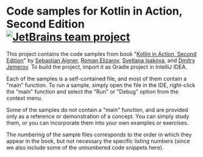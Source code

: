# Code samples for Kotlin in Action, Second Edition [![JetBrains team project](https://jb.gg/badges/team-flat-square.svg)](https://confluence.jetbrains.com/display/ALL/JetBrains+on+GitHub)

This project contains the code samples from book "[Kotlin in Action, Second Edition](http://kotl.in/in-action)"
by [Sebastian Aigner](https://twitter.com/sebi_io), [Roman Elizarov](https://twitter.com/relizarov), [Svetlana Isakova](https://twitter.com/sveta_isakova),
and [Dmitry Jemerov](https://twitter.com/intelliyole).
To build the project, import it as Gradle project in IntelliJ IDEA.

Each of the samples is a self-contained file, and most of them contain a "main"
function. To run a sample, simply open the file in the IDE, right-click the
"main" function and select the "Run" or "Debug" option from the context menu.

Some of the samples do not contain a "main" function, and are provided only as
a reference or demonstration of a concept. You can simply study them, or you
can incorporate them into your own examples or exercises.

The numbering of the sample files corresponds to the order in which they
appear in the book, but not necessary the specific listing numbers (since we also include some of the unnumbered code
snippets here).
